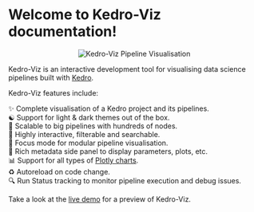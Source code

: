 # Welcome to Kedro-Viz documentation!

<p align="center">

 <img src="https://raw.githubusercontent.com/kedro-org/kedro-viz/docs/run-status/.github/img/banner.gif" alt="Kedro-Viz Pipeline Visualisation">
<!-- TODO:Update banner url to main branch before we merge -->
</p>

Kedro-Viz is an interactive development tool for visualising data science pipelines built with [Kedro](https://github.com/kedro-org/kedro).

Kedro-Viz features include:

✨ Complete visualisation of a Kedro project and its pipelines.    
☯ Support for light & dark themes out of the box.    
🚀 Scalable to big pipelines with hundreds of nodes.   
🔎 Highly interactive, filterable and searchable.    
🔬 Focus mode for modular pipeline visualisation.    
🎨 Rich metadata side panel to display parameters, plots, etc.     
📊 Support for all types of [Plotly charts](https://plotly.com/javascript/).   
♻️ Autoreload on code change.   
🔍 Run Status tracking to monitor pipeline execution and debug issues.   

Take a look at the <a href="https://demo.kedro.org/" target="_blank" rel="noopener noreferrer">live demo</a> for a preview of Kedro-Viz.

